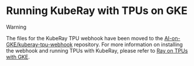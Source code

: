 # Running KubeRay with TPUs on GKE 

>[!WARNING]
>The files for the KubeRay TPU webhook have been moved to the [AI-on-GKE/kuberay-tpu-webhook](https://github.com/ai-on-gke/kuberay-tpu-webhook) repository. For more information on installing the webhook and running TPUs with KubeRay, please refer to [Ray on TPUs with GKE](https://gke-ai-labs.dev/docs/tutorials/ray-gke-tpus/).
